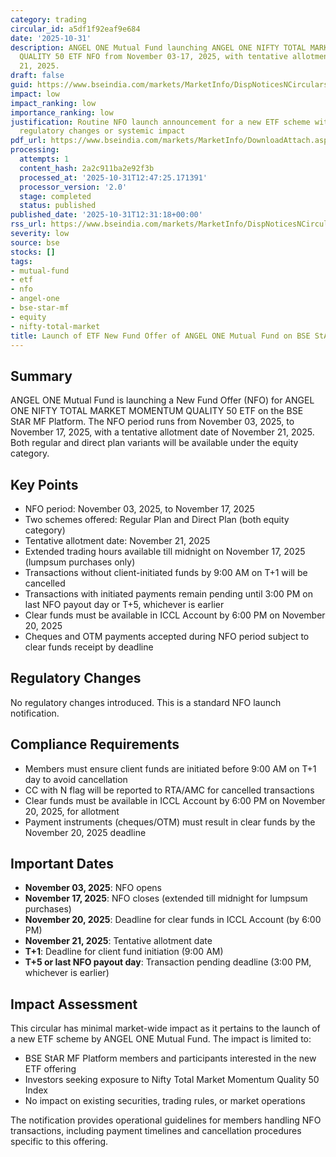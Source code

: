 ```yaml
---
category: trading
circular_id: a5df1f92eaf9e684
date: '2025-10-31'
description: ANGEL ONE Mutual Fund launching ANGEL ONE NIFTY TOTAL MARKET MOMENTUM
  QUALITY 50 ETF NFO from November 03-17, 2025, with tentative allotment on November
  21, 2025.
draft: false
guid: https://www.bseindia.com/markets/MarketInfo/DispNoticesNCirculars.aspx?Noticeid={1231E80A-1D9F-4C05-89E6-31CD4310CDE0}&noticeno=20251031-38&dt=10/31/2025&icount=38&totcount=40&flag=0
impact: low
impact_ranking: low
importance_ranking: low
justification: Routine NFO launch announcement for a new ETF scheme with no market-wide
  regulatory changes or systemic impact
pdf_url: https://www.bseindia.com/markets/MarketInfo/DownloadAttach.aspx?id=20251031-38&attachedId=
processing:
  attempts: 1
  content_hash: 2a2c911ba2e92f3b
  processed_at: '2025-10-31T12:47:25.171391'
  processor_version: '2.0'
  stage: completed
  status: published
published_date: '2025-10-31T12:31:18+00:00'
rss_url: https://www.bseindia.com/markets/MarketInfo/DispNoticesNCirculars.aspx?Noticeid={1231E80A-1D9F-4C05-89E6-31CD4310CDE0}&noticeno=20251031-38&dt=10/31/2025&icount=38&totcount=40&flag=0
severity: low
source: bse
stocks: []
tags:
- mutual-fund
- etf
- nfo
- angel-one
- bse-star-mf
- equity
- nifty-total-market
title: Launch of ETF New Fund Offer of ANGEL ONE Mutual Fund on BSE StAR MF Platform
---
```


## Summary

ANGEL ONE Mutual Fund is launching a New Fund Offer (NFO) for ANGEL ONE NIFTY TOTAL MARKET MOMENTUM QUALITY 50 ETF on the BSE StAR MF Platform. The NFO period runs from November 03, 2025, to November 17, 2025, with a tentative allotment date of November 21, 2025. Both regular and direct plan variants will be available under the equity category.

## Key Points

- NFO period: November 03, 2025, to November 17, 2025
- Two schemes offered: Regular Plan and Direct Plan (both equity category)
- Tentative allotment date: November 21, 2025
- Extended trading hours available till midnight on November 17, 2025 (lumpsum purchases only)
- Transactions without client-initiated funds by 9:00 AM on T+1 will be cancelled
- Transactions with initiated payments remain pending until 3:00 PM on last NFO payout day or T+5, whichever is earlier
- Clear funds must be available in ICCL Account by 6:00 PM on November 20, 2025
- Cheques and OTM payments accepted during NFO period subject to clear funds receipt by deadline

## Regulatory Changes

No regulatory changes introduced. This is a standard NFO launch notification.

## Compliance Requirements

- Members must ensure client funds are initiated before 9:00 AM on T+1 day to avoid cancellation
- CC with N flag will be reported to RTA/AMC for cancelled transactions
- Clear funds must be available in ICCL Account by 6:00 PM on November 20, 2025, for allotment
- Payment instruments (cheques/OTM) must result in clear funds by the November 20, 2025 deadline

## Important Dates

- **November 03, 2025**: NFO opens
- **November 17, 2025**: NFO closes (extended till midnight for lumpsum purchases)
- **November 20, 2025**: Deadline for clear funds in ICCL Account (by 6:00 PM)
- **November 21, 2025**: Tentative allotment date
- **T+1**: Deadline for client fund initiation (9:00 AM)
- **T+5 or last NFO payout day**: Transaction pending deadline (3:00 PM, whichever is earlier)

## Impact Assessment

This circular has minimal market-wide impact as it pertains to the launch of a new ETF scheme by ANGEL ONE Mutual Fund. The impact is limited to:

- BSE StAR MF Platform members and participants interested in the new ETF offering
- Investors seeking exposure to Nifty Total Market Momentum Quality 50 Index
- No impact on existing securities, trading rules, or market operations

The notification provides operational guidelines for members handling NFO transactions, including payment timelines and cancellation procedures specific to this offering.